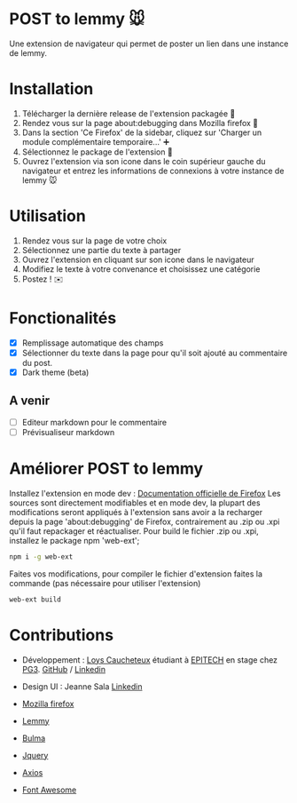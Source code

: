 # POST to lemmy :mouse:

Une extension de navigateur qui permet de poster un lien dans une instance de lemmy.

# Installation
1. Télécharger la dernière release de l'extension packagée :file_folder:
2. Rendez vous sur la page about:debugging dans Mozilla firefox :bug:
3. Dans la section 'Ce Firefox' de la sidebar, cliquez sur 'Charger un module complémentaire temporaire...' :heavy_plus_sign:
4. Sélectionnez le package de l'extension :open_file_folder:
5. Ouvrez l'extension via son icone dans le coin supérieur gauche du navigateur et entrez les informations de connexions à votre instance de lemmy :mouse:

# Utilisation
1. Rendez vous sur la page de votre choix
2. Sélectionnez une partie du texte à partager
3. Ouvrez l'extension en cliquant sur son icone dans le navigateur
4. Modifiez le texte à votre convenance et choisissez une catégorie
5. Postez ! :envelope:

# Fonctionalités
- [x] Remplissage automatique des champs
- [x] Sélectionner du texte dans la page pour qu'il soit ajouté au commentaire du post.
- [x] Dark theme (beta)

## A venir
- [ ] Editeur markdown pour le commentaire
- [ ] Prévisualiseur markdown

# Améliorer POST to lemmy
Installez l'extension en mode dev : [Documentation officielle de  Firefox](https://developer.mozilla.org/fr/docs/Mozilla/Add-ons/WebExtensions/Your_first_WebExtension#installing)
Les sources sont directement modifiables et en mode dev, la plupart des modifications seront appliqués à l'extension sans avoir a la recharger depuis la page 'about:debugging' de Firefox, contrairement au .zip ou .xpi qu'il faut repackager et réactualiser.
Pour build le fichier .zip ou .xpi, installez le package npm 'web-ext';
```bash
npm i -g web-ext
```
Faites vos modifications, pour compiler le fichier d'extension faites la commande (pas nécessaire pour utiliser l'extension)
```bash
web-ext build
```

# Contributions
* Développement : [Loys Caucheteux](https://cv.loys.me)  étudiant à [EPITECH](https://epitech.eu) en stage chez [PG3](https://pg3.io). [GitHub](https://github.com/gummyWalrus) / [Linkedin](https://www.linkedin.com/in/loys-caucheteux-a99655205/)
* Design UI  : Jeanne Sala [Linkedin](https://www.linkedin.com/in/jeanne-sala-846a55208/)
 
* [Mozilla firefox](https://developer.mozilla.org/fr/firefox)
* [Lemmy](https://join-lemmy.org)
* [Bulma](https://bulma.io/)
* [Jquery](https://jquery.com/)
* [Axios](https://www.npmjs.com/package/axios)
* [Font Awesome](https://www.fontawesome.com)
